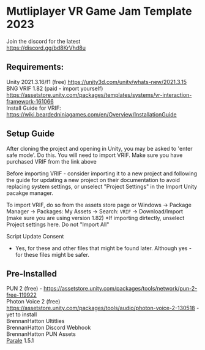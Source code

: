# Mutliplayer VR Game Jam Template 2023

Join the discord for the latest  <br />
https://discord.gg/bd8KrVhd8u

## Requirements:

Unity 2021.3.16/f1 (free) https://unity3d.com/unity/whats-new/2021.3.15  <br />
BNG VRIF 1.82 (paid - import yourself) https://assetstore.unity.com/packages/templates/systems/vr-interaction-framework-161066  <br />
Install Guide for VRIF: https://wiki.beardedninjagames.com/en/Overview/InstallationGuide <br />


## Setup Guide <br />
After cloning the project and opening in Unity, you may be asked to 'enter safe mode'. Do this.
You will need to import VRIF.
Make sure you have purchased VRIF from the link above

Before importing VRIF - consider importing it to a new project and following the guide for updating a new project on their documentation to avoid replacing system settings, or unselect "Project Settings" in the Import Unity pacakge manager.

To import VRIF, do so from the assets store page or
Windows -> Package Manager -> Packages: My Assets -> Search: `VRIF` -> Download/Import (make sure you are using version 1.82)
*If importing dirtectly, unselect Project settings here. Do not "Import All"

Script Update Consent
 - Yes, for these and other files that might be found later. Although yes - for these files might be safer.

## Pre-Installed <br />
PUN 2 (free) - https://assetstore.unity.com/packages/tools/network/pun-2-free-119922 <br />
Photon Voice 2 (free) https://assetstore.unity.com/packages/tools/audio/photon-voice-2-130518 - yet to install<br />
BrennanHatton Ultitlies <br />
BrennanHatton Discord Webhook <br />
BrennanHatton PUN Assets <br />
[Parale](https://github.com/VeriorPies/ParrelSync) 1.5.1

